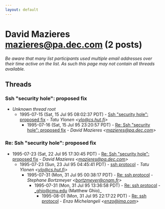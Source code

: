 ```yaml
---
layout: default
---
```


# David Mazieres <mazieres@pa.dec.com> (2 posts)

_Be aware that many list participants used multiple email addresses over their time active on the list. As such this page may not contain all threads available._

## Threads

### Ssh "security hole": proposed fix
+ _Unknown thread root_
  + 1995-07-15 (Sat, 15 Jul 95 08:02:37 PDT) - [Ssh "security hole": proposed fix](/archive/1995/07/ee345a35108fab31247f31fbbd8d1a9b34aa5ad931c848208311fc172f0d4659) - _Tatu Ylonen \<ylo@cs.hut.fi\>_
    + 1995-07-16 (Sat, 15 Jul 95 23:20:57 PDT) - [Re: Ssh "security hole": proposed fix](/archive/1995/07/c2775058371b8e9c1d60047d3c687f7fa0ff1eac08eb9b6e419801edcb5e3041) - _David Mazieres \<mazieres@pa.dec.com\>_

### Re: Ssh "security hole": proposed fix
+ 1995-07-23 (Sat, 22 Jul 95 17:30:45 PDT) - [Re: Ssh "security hole": proposed fix](/archive/1995/07/e65c146ec3855afc03d11f4222502a5b1c8099ca66797a7e1cbb11f220fdb0f8) - _David Mazieres \<mazieres@pa.dec.com\>_
  + 1995-07-23 (Sun, 23 Jul 95 04:45:41 PDT) - [ssh protocol](/archive/1995/07/f0bbb3d9ae4e1064d6cb10850c83b73051116b271747dceed81eac289dc1c488) - _Tatu Ylonen \<ylo@cs.hut.fi\>_
    + 1995-07-31 (Mon, 31 Jul 95 00:38:17 PDT) - [Re: ssh protocol](/archive/1995/07/4a896fb290e116eca61dbf727f1520c910d1683db19ef05337e784d20b10fd56) - _Stephane Bortzmeyer \<bortzmeyer@cnam.fr\>_
      + 1995-07-31 (Mon, 31 Jul 95 13:36:58 PDT) - [Re: ssh protocol](/archive/1995/07/e0438d859d2dce8b33ea332a17e012deaa266c00f3393541d16f8a1112a79770) - _ghio@cmu.edu (Matthew Ghio)_
        + 1995-08-01 (Mon, 31 Jul 95 22:17:22 PDT) - [Re: ssh protocol](/archive/1995/08/338aacd756be241d2fb1b45c9d9be513ac27ead40ac896ef6614d2e3afbb1f03) - _Enzo Michelangeli \<enzo@ima.com\>_

